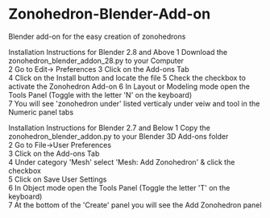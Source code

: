 # Zonohedron-Blender-Add-on
Blender add-on for the easy creation of zonohedrons

Installation Instructions for Blender 2.8 and Above 
1 Download the zonohedron_blender_addon_28.py to your Computer  
2 Go to Edit-> Preferences
3 Click on the Add-ons Tab  
4 Click on the Install button and locate the file
5 Check the checkbox to activate the Zonohedron Add-on
6 In Layout or Modeling mode open the Tools Panel (Toggle with the letter 'N' on the keyboard)  
7 You will see 'zonohedron under' listed verticaly under veiw and tool in the Numeric panel tabs 


Installation Instructions for Blender 2.7 and Below 
1 Copy the zonohedron_blender_addon.py to your Blender 3D Add-ons folder  
2 Go to File->User Preferences   
3 Click on the Add-ons Tab  
4 Under category 'Mesh' select 'Mesh: Add Zonohedron' & click the checkbox  
5 Click on Save User Settings  
6 In Object mode open the Tools Panel (Toggle the letter 'T' on the keyboard)  
7 At the bottom of the 'Create' panel you will see the Add Zonohedron panel  
